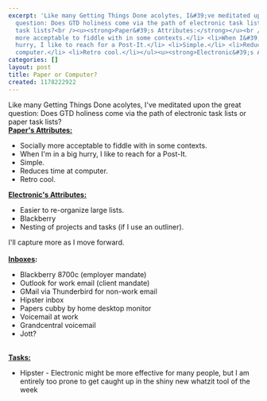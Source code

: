 ```yaml
---
excerpt: 'Like many Getting Things Done acolytes, I&#39;ve meditated upon the great
  question: Does GTD holiness come via the path of electronic task lists or paper
  task lists?<br /><u><strong>Paper&#39;s Attributes:</strong></u><br /> <ul> <li>Socially
  more acceptable to fiddle with in some contexts.</li> <li>When I&#39;m in a big
  hurry, I like to reach for a Post-It.</li> <li>Simple.</li> <li>Reduces time at
  computer.</li> <li>Retro cool.</li></ul><u><strong>Electronic&#39;s Attributes:</strong></u>'
categories: []
layout: post
title: Paper or Computer?
created: 1178222922
---
```

Like many Getting Things Done acolytes, I&#39;ve meditated upon the great question: Does GTD holiness come via the path of electronic task lists or paper task lists?<br /><u><strong>Paper&#39;s Attributes:</strong></u><br /> <ul> <li>Socially more acceptable to fiddle with in some contexts.</li> <li>When I&#39;m in a big hurry, I like to reach for a Post-It.</li> <li>Simple.</li> <li>Reduces time at computer.</li> <li>Retro cool.</li></ul><u><strong>Electronic&#39;s Attributes:</strong></u><br /> <ul> <li>Easier to re-organize large lists.</li> <li>Blackberry</li> <li>Nesting of projects and tasks (if I use an outliner).</li></ul>I&#39;ll capture more as I move forward.<br /><br /><strong><u>Inboxes</u>:<br /></strong> <ul> <li>Blackberry 8700c (employer mandate)</li> <li>Outlook for work email (client mandate)</li> <li>GMail via Thunderbird for non-work email</li><li>Hipster inbox</li><li>Papers cubby by home desktop monitor</li><li>Voicemail at work</li><li>Grandcentral voicemail</li><li>Jott?<br /></li></ul><p><br /><u><strong>Tasks:</strong></u></p><ul><li>Hipster - Electronic might be more effective for many people, but I am entirely too prone to get caught up in the shiny new whatzit tool of the week </li></ul>
